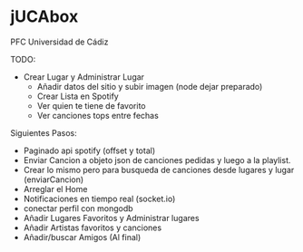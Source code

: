 # jUCAbox

PFC Universidad de Cádiz

TODO:
- Crear Lugar y Administrar Lugar
  - Añadir datos del sitio y subir imagen (node dejar preparado)
  - Crear Lista en Spotify
  - Ver quien te tiene de favorito
  - Ver canciones tops entre fechas

Siguientes Pasos:
- Paginado api spotify (offset y total)
- Enviar Cancion a objeto json de canciones pedidas y luego a la playlist.
- Crear lo mismo pero para busqueda de canciones desde lugares y lugar (enviarCancion)
- Arreglar el Home
- Notificaciones en tiempo real (socket.io)
- conectar perfil con mongodb
- Añadir Lugares Favoritos y Administrar lugares
- Añadir Artistas favoritos y canciones
- Añadir/buscar Amigos (Al final)
